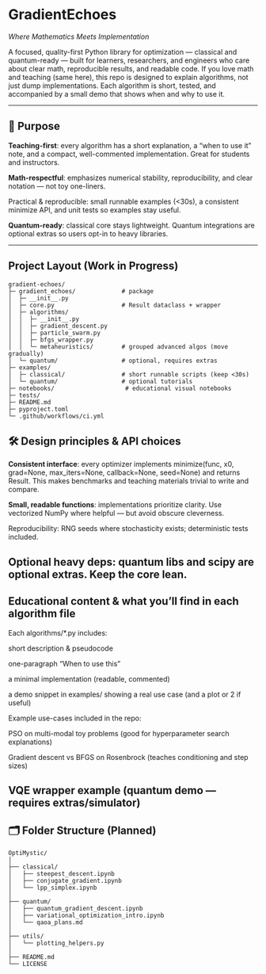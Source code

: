 # GradientEchoes


_Where Mathematics Meets Implementation_

A focused, quality-first Python library for optimization — classical and quantum-ready — built for learners, researchers, and engineers who care about clear math, reproducible results, and readable code.
If you love math and teaching (same here), this repo is designed to explain algorithms, not just dump implementations. Each algorithm is short, tested, and accompanied by a small demo that shows when and why to use it.

---

## 🧭 Purpose

**Teaching-first**: every algorithm has a short explanation, a “when to use it” note, and a compact, well-commented implementation. Great for students and instructors.

**Math-respectful**: emphasizes numerical stability, reproducibility, and clear notation — not toy one-liners.

Practical & reproducible: small runnable examples (<30s), a consistent minimize API, and unit tests so examples stay useful.

**Quantum-ready**: classical core stays lightweight. Quantum integrations are optional extras so users opt-in to heavy libraries.

---

## Project Layout (Work in Progress)

```
gradient-echoes/
├─ gradient_echoes/             # package
│  ├─ __init__.py
│  ├─ core.py                   # Result dataclass + wrapper
│  ├─ algorithms/
│  │  ├─ __init__.py
│  │  ├─ gradient_descent.py
│  │  ├─ particle_swarm.py
│  │  ├─ bfgs_wrapper.py
│  │  └─ metaheuristics/        # grouped advanced algos (move gradually)
│  └─ quantum/                  # optional, requires extras
├─ examples/
│  ├─ classical/                # short runnable scripts (keep <30s)
│  └─ quantum/                  # optional tutorials
├─ notebooks/                    # educational visual notebooks
├─ tests/
├─ README.md
├─ pyproject.toml
└─ .github/workflows/ci.yml

```
## 🛠️ Design principles & API choices

**Consistent interface**: every optimizer implements minimize(func, x0, grad=None, max_iters=None, callback=None, seed=None) and returns Result. This makes benchmarks and teaching materials trivial to write and compare.

**Small, readable functions**: implementations prioritize clarity. Use vectorized NumPy where helpful — but avoid obscure cleverness.

Reproducibility: RNG seeds where stochasticity exists; deterministic tests included.

Optional heavy deps: quantum libs and scipy are optional extras. Keep the core lean.
---

## Educational content & what you’ll find in each algorithm file

Each algorithms/*.py includes:

short description & pseudocode

one-paragraph “When to use this”

a minimal implementation (readable, commented)

a demo snippet in examples/ showing a real use case (and a plot or 2 if useful)

Example use-cases included in the repo:

PSO on multi-modal toy problems (good for hyperparameter search explanations)

Gradient descent vs BFGS on Rosenbrock (teaches conditioning and step sizes)

VQE wrapper example (quantum demo — requires extras/simulator)
---

## 🗂️ Folder Structure (Planned)

```text
OptiMystic/
│
├── classical/
│   ├── steepest_descent.ipynb
│   ├── conjugate_gradient.ipynb
│   └── lpp_simplex.ipynb
│
├── quantum/
│   ├── quantum_gradient_descent.ipynb
│   ├── variational_optimization_intro.ipynb
│   └── qaoa_plans.md
│
├── utils/
│   └── plotting_helpers.py
│
├── README.md
└── LICENSE
